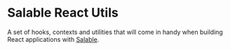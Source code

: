 # Salable React Utils

A set of hooks, contexts and utilities that will come in handy when building
React applications with [Salable](https://salable.app/).

